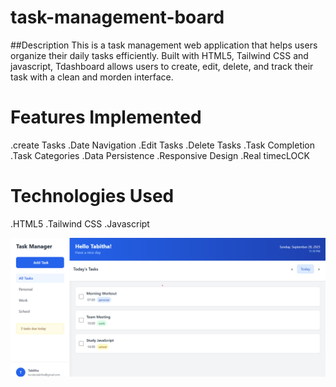 # task-management-board
##Description
This is a task management web application that helps users organize their daily tasks efficiently. Built with HTML5, Tailwind CSS and javascript, Tdashboard allows users to create, edit, delete, and track their task with a clean and morden interface.

# Features Implemented
.create Tasks
.Date Navigation
.Edit Tasks
.Delete Tasks
.Task Completion
.Task Categories
.Data Persistence
.Responsive Design
.Real timecLOCK

# Technologies Used
.HTML5
.Tailwind CSS
.Javascript

![Home page screenshot](image.png)

